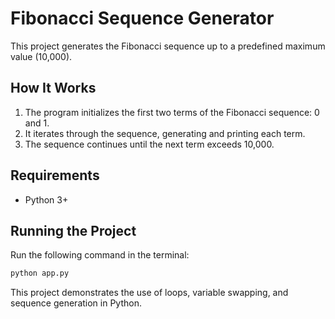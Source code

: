 # Fibonacci Sequence Generator

This project generates the Fibonacci sequence up to a predefined maximum value (10,000).

## How It Works

1. The program initializes the first two terms of the Fibonacci sequence: 0 and 1.
2. It iterates through the sequence, generating and printing each term.
3. The sequence continues until the next term exceeds 10,000.

## Requirements
- Python 3+

## Running the Project
Run the following command in the terminal:
```sh
python app.py
```

This project demonstrates the use of loops, variable swapping, and sequence generation in Python.

